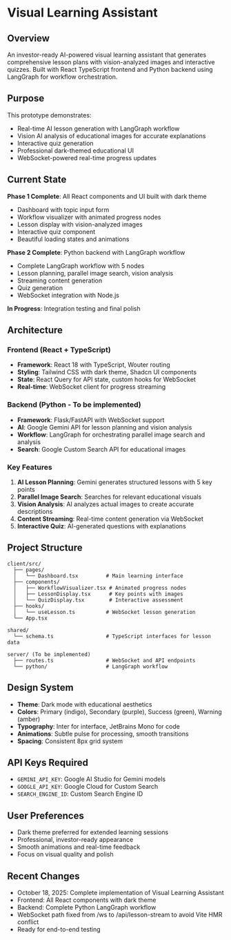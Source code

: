 # Visual Learning Assistant

## Overview
An investor-ready AI-powered visual learning assistant that generates comprehensive lesson plans with vision-analyzed images and interactive quizzes. Built with React TypeScript frontend and Python backend using LangGraph for workflow orchestration.

## Purpose
This prototype demonstrates:
- Real-time AI lesson generation with LangGraph workflow
- Vision AI analysis of educational images for accurate explanations
- Interactive quiz generation
- Professional dark-themed educational UI
- WebSocket-powered real-time progress updates

## Current State
**Phase 1 Complete**: All React components and UI built with dark theme
- Dashboard with topic input form
- Workflow visualizer with animated progress nodes
- Lesson display with vision-analyzed images
- Interactive quiz component
- Beautiful loading states and animations

**Phase 2 Complete**: Python backend with LangGraph workflow
- Complete LangGraph workflow with 5 nodes
- Lesson planning, parallel image search, vision analysis
- Streaming content generation
- Quiz generation
- WebSocket integration with Node.js

**In Progress**: Integration testing and final polish

## Architecture

### Frontend (React + TypeScript)
- **Framework**: React 18 with TypeScript, Wouter routing
- **Styling**: Tailwind CSS with dark theme, Shadcn UI components
- **State**: React Query for API state, custom hooks for WebSocket
- **Real-time**: WebSocket client for progress streaming

### Backend (Python - To be implemented)
- **Framework**: Flask/FastAPI with WebSocket support
- **AI**: Google Gemini API for lesson planning and vision analysis
- **Workflow**: LangGraph for orchestrating parallel image search and analysis
- **Search**: Google Custom Search API for educational images

### Key Features
1. **AI Lesson Planning**: Gemini generates structured lessons with 5 key points
2. **Parallel Image Search**: Searches for relevant educational visuals
3. **Vision Analysis**: AI analyzes actual images to create accurate descriptions
4. **Content Streaming**: Real-time content generation via WebSocket
5. **Interactive Quiz**: AI-generated questions with explanations

## Project Structure
```
client/src/
  ├── pages/
  │   └── Dashboard.tsx         # Main learning interface
  ├── components/
  │   ├── WorkflowVisualizer.tsx # Animated progress nodes
  │   ├── LessonDisplay.tsx      # Key points with images
  │   └── QuizDisplay.tsx        # Interactive assessment
  ├── hooks/
  │   └── useLesson.ts          # WebSocket lesson generation
  └── App.tsx

shared/
  └── schema.ts                 # TypeScript interfaces for lesson data

server/ (To be implemented)
  ├── routes.ts                 # WebSocket and API endpoints
  └── python/                   # LangGraph workflow
```

## Design System
- **Theme**: Dark mode with educational aesthetics
- **Colors**: Primary (indigo), Secondary (purple), Success (green), Warning (amber)
- **Typography**: Inter for interface, JetBrains Mono for code
- **Animations**: Subtle pulse for processing, smooth transitions
- **Spacing**: Consistent 8px grid system

## API Keys Required
- `GEMINI_API_KEY`: Google AI Studio for Gemini models
- `GOOGLE_API_KEY`: Google Cloud for Custom Search
- `SEARCH_ENGINE_ID`: Custom Search Engine ID

## User Preferences
- Dark theme preferred for extended learning sessions
- Professional, investor-ready appearance
- Smooth animations and real-time feedback
- Focus on visual quality and polish

## Recent Changes
- October 18, 2025: Complete implementation of Visual Learning Assistant
- Frontend: All React components with dark theme
- Backend: Complete Python LangGraph workflow
- WebSocket path fixed from /ws to /api/lesson-stream to avoid Vite HMR conflict
- Ready for end-to-end testing
